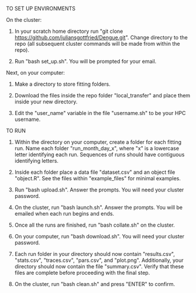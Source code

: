 TO SET UP ENVIRONMENTS

On the cluster:

1. In your scratch home directory run "git clone https://github.com/juliansgottfried/Dengue.git". Change directory to the repo (all subsequent cluster commands will be made from within the repo).

2. Run "bash set_up.sh". You will be prompted for your email.

Next, on your computer:

1. Make a directory to store fitting folders.

2. Download the files inside the repo folder "local_transfer" and place them inside your new directory.

3. Edit the "user_name" variable in the file "username.sh" to be your HPC username.

TO RUN

1. Within the directory on your computer, create a folder for each fitting run. Name each folder "run_month\_day\_x", where "x" is a lowercase letter identifying each run. Sequences of runs should have contiguous identifying letters.

2. Inside each folder place a data file "dataset.csv" and an object file "object.R". See the files within "example_files" for minimal examples.

3. Run "bash upload.sh". Answer the prompts. You will need your cluster password.

4. On the cluster, run "bash launch.sh". Answer the prompts. You will be emailed when each run begins and ends.

5. Once all the runs are finished, run "bash collate.sh" on the cluster.

6. On your computer, run "bash download.sh". You will need your cluster password.

7. Each run folder in your directory should now contain "results.csv", "stats.csv", "traces.csv", "pars.csv", and "plot.png". Additionally, your directory should now contain the file "summary.csv". Verify that these files are complete before proceeding with the final step.

8. On the cluster, run "bash clean.sh" and press "ENTER" to confirm.
